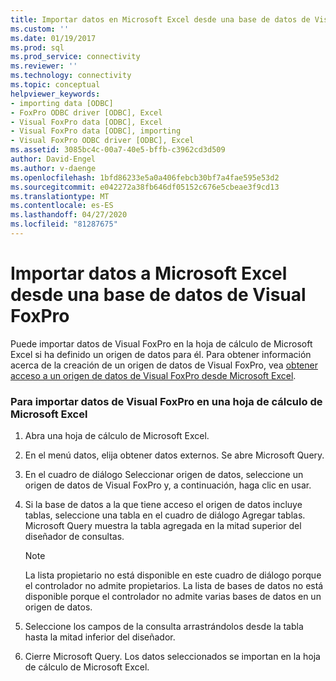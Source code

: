 ```yaml
---
title: Importar datos en Microsoft Excel desde una base de datos de Visual FoxPro | Microsoft Docs
ms.custom: ''
ms.date: 01/19/2017
ms.prod: sql
ms.prod_service: connectivity
ms.reviewer: ''
ms.technology: connectivity
ms.topic: conceptual
helpviewer_keywords:
- importing data [ODBC]
- FoxPro ODBC driver [ODBC], Excel
- Visual FoxPro data [ODBC], Excel
- Visual FoxPro data [ODBC], importing
- Visual FoxPro ODBC driver [ODBC], Excel
ms.assetid: 3085bc4c-00a7-40e5-bffb-c3962cd3d509
author: David-Engel
ms.author: v-daenge
ms.openlocfilehash: 1bfd86233e5a0a406febcb30bf7a4fae595e53d2
ms.sourcegitcommit: e042272a38fb646df05152c676e5cbeae3f9cd13
ms.translationtype: MT
ms.contentlocale: es-ES
ms.lasthandoff: 04/27/2020
ms.locfileid: "81287675"
---
```

# <a name="importing-data-into-microsoft-excel-from-a-visual-foxpro-database"></a>Importar datos a Microsoft Excel desde una base de datos de Visual FoxPro
Puede importar datos de Visual FoxPro en la hoja de cálculo de Microsoft Excel si ha definido un origen de datos para él. Para obtener información acerca de la creación de un origen de datos de Visual FoxPro, vea [obtener acceso a un origen de datos de Visual FoxPro desde Microsoft Excel](../../odbc/microsoft/accessing-a-visual-foxpro-data-source-from-microsoft-excel.md).  
  
### <a name="to-import-visual-foxpro-data-into-an-microsoft-excel-worksheet"></a>Para importar datos de Visual FoxPro en una hoja de cálculo de Microsoft Excel  
  
1.  Abra una hoja de cálculo de Microsoft Excel.  
  
2.  En el menú datos, elija obtener datos externos. Se abre Microsoft Query.  
  
3.  En el cuadro de diálogo Seleccionar origen de datos, seleccione un origen de datos de Visual FoxPro y, a continuación, haga clic en usar.  
  
4.  Si la base de datos a la que tiene acceso el origen de datos incluye tablas, seleccione una tabla en el cuadro de diálogo Agregar tablas. Microsoft Query muestra la tabla agregada en la mitad superior del diseñador de consultas.  
  
    > [!NOTE]  
    >  La lista propietario no está disponible en este cuadro de diálogo porque el controlador no admite propietarios. La lista de bases de datos no está disponible porque el controlador no admite varias bases de datos en un origen de datos.  
  
5.  Seleccione los campos de la consulta arrastrándolos desde la tabla hasta la mitad inferior del diseñador.  
  
6.  Cierre Microsoft Query. Los datos seleccionados se importan en la hoja de cálculo de Microsoft Excel.

